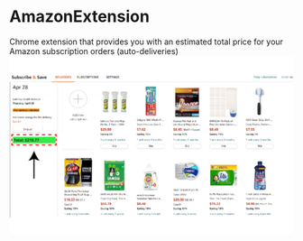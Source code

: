 # AmazonExtension
Chrome extension that provides you with an estimated total price for your Amazon subscription orders (auto-deliveries)
![Example Image](amzn-screen-01.png)
